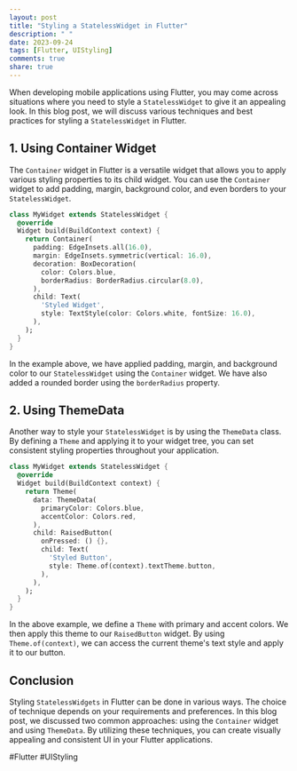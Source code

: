 ```yaml
---
layout: post
title: "Styling a StatelessWidget in Flutter"
description: " "
date: 2023-09-24
tags: [Flutter, UIStyling]
comments: true
share: true
---
```


When developing mobile applications using Flutter, you may come across situations where you need to style a `StatelessWidget` to give it an appealing look. In this blog post, we will discuss various techniques and best practices for styling a `StatelessWidget` in Flutter.

## 1. Using Container Widget

The `Container` widget in Flutter is a versatile widget that allows you to apply various styling properties to its child widget. You can use the `Container` widget to add padding, margin, background color, and even borders to your `StatelessWidget`.

```dart
class MyWidget extends StatelessWidget {
  @override
  Widget build(BuildContext context) {
    return Container(
      padding: EdgeInsets.all(16.0),
      margin: EdgeInsets.symmetric(vertical: 16.0),
      decoration: BoxDecoration(
        color: Colors.blue,
        borderRadius: BorderRadius.circular(8.0),
      ),
      child: Text(
        'Styled Widget',
        style: TextStyle(color: Colors.white, fontSize: 16.0),
      ),
    );
  }
}
```

In the example above, we have applied padding, margin, and background color to our `StatelessWidget` using the `Container` widget. We have also added a rounded border using the `borderRadius` property.

## 2. Using ThemeData

Another way to style your `StatelessWidget` is by using the `ThemeData` class. By defining a `Theme` and applying it to your widget tree, you can set consistent styling properties throughout your application.

```dart
class MyWidget extends StatelessWidget {
  @override
  Widget build(BuildContext context) {
    return Theme(
      data: ThemeData(
        primaryColor: Colors.blue,
        accentColor: Colors.red,
      ),
      child: RaisedButton(
        onPressed: () {},
        child: Text(
          'Styled Button',
          style: Theme.of(context).textTheme.button,
        ),
      ),
    );
  }
}
```

In the above example, we define a `Theme` with primary and accent colors. We then apply this theme to our `RaisedButton` widget. By using `Theme.of(context)`, we can access the current theme's text style and apply it to our button.

## Conclusion

Styling `StatelessWidgets` in Flutter can be done in various ways. The choice of technique depends on your requirements and preferences. In this blog post, we discussed two common approaches: using the `Container` widget and using `ThemeData`. By utilizing these techniques, you can create visually appealing and consistent UI in your Flutter applications.

#Flutter #UIStyling